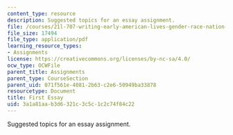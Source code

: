 ```yaml
---
content_type: resource
description: Suggested topics for an essay assignment.
file: /courses/21l-707-writing-early-american-lives-gender-race-nation-faith-fall-2005/3a1a81aab3d6321c3c5c1c2c74f84c22_firstessay21l707.pdf
file_size: 17494
file_type: application/pdf
learning_resource_types:
- Assignments
license: https://creativecommons.org/licenses/by-nc-sa/4.0/
ocw_type: OCWFile
parent_title: Assignments
parent_type: CourseSection
parent_uid: 071f561e-4081-2b63-c2e6-50949ba33878
resourcetype: Document
title: First Essay
uid: 3a1a81aa-b3d6-321c-3c5c-1c2c74f84c22
---
```

Suggested topics for an essay assignment.